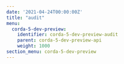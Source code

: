 ```yaml
---
date: '2021-04-24T00:00:00Z'
title: "audit"
menu:
  corda-5-dev-preview:
    identifier: corda-5-dev-preview-audit
    parent: corda-5-dev-preview-api
    weight: 1000
section_menu: corda-5-dev-preview
---
```

